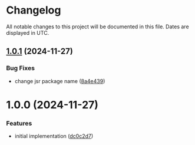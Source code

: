 # Changelog
All notable changes to this project will be documented in this file. Dates are displayed in UTC.

## [1.0.1](https://github.com/RebeccaStevens/rollup-plugin-dts-bundle-generator-2/compare/v1.0.0...v1.0.1) (2024-11-27)


### Bug Fixes

* change jsr package name ([8a4e439](https://github.com/RebeccaStevens/rollup-plugin-dts-bundle-generator-2/commit/8a4e43975c020452a7f917c4bbd2d959aa64d98e))

# 1.0.0 (2024-11-27)


### Features

* initial implementation ([dc0c2d7](https://github.com/RebeccaStevens/rollup-plugin-dts-bundle-generator-2/commit/dc0c2d716d2a1f9e75317a397383177dfb5ac6be))
